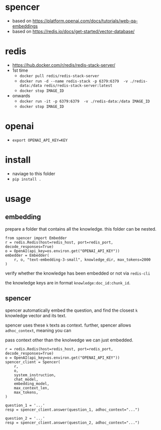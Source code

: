 # spencer
- based on https://platform.openai.com/docs/tutorials/web-qa-embeddings
- based on https://redis.io/docs/get-started/vector-database/

# redis
- https://hub.docker.com/r/redis/redis-stack-server/
- 1st time
    - `docker pull redis/redis-stack-server`
    - `docker run -d --name redis-stack -p 6379:6379  -v ./redis-data:/data redis/redis-stack-server:latest`
    - `docker stop IMAGE_ID`
- onwards
    - `docker run -it -p 6379:6379  -v ./redis-data:/data IMAGE_ID`
    - `docker stop IMAGE_ID`

# openai
- `export OPENAI_API_KEY=KEY`

# install
- naviage to this folder
- `pip install .`

# usage
## embedding
prepare a folder that contains all the knowledge. this folder can be nested. 

```
from spencer import Embedder
r = redis.Redis(host=redis_host, port=redis_port, decode_responses=True)
o = OpenAI(api_key=os.environ.get("OPENAI_API_KEY"))
embedder = Embedder(
    r, o, "text-embedding-3-small", knowledge_dir, max_tokens=2000
)
```

verify whether the knowledge has been embedded or not via `redis-cli`

the knowledge keys are in format `knowledge:doc_id:chunk_id`. 

## spencer
spencer automatically embed the question, and find the closest `k` knowledge vector and its text. 

spencer uses these `k` texts as context. further, spencer allows `adhoc_context`, meaning you can 

pass context other than the knolwedge we can just embedded. 

```
r = redis.Redis(host=redis_host, port=redis_port, decode_responses=True)
o = OpenAI(api_key=os.environ.get("OPENAI_API_KEY"))
spencer_client = Spencer(
    r,
    o,
    system_instruction,
    chat_model,
    embedding_model,
    max_context_len,
    max_tokens,
)

question_1 = '...'
resp = spencer_client.answer(question_1, adhoc_context="...")

question_2 = '...'
resp = spencer_client.answer(question_2, adhoc_context="...")
```


